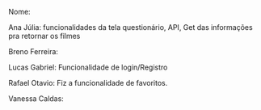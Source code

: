 Nome:

Ana Júlia: funcionalidades da tela questionário, API, Get das informações pra retornar os filmes 

Breno Ferreira:

Lucas Gabriel: Funcionalidade de login/Registro

Rafael Otavio: Fiz a funcionalidade de favoritos.

Vanessa Caldas: 
